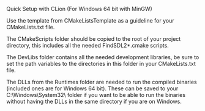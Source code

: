 Quick Setup with CLion (For Windows 64 bit with MinGW)

Use the template from CMakeListsTemplate as a guideline for your CMakeLists.txt file.

The CMakeScripts folder should be copied to the root of your project directory, this includes all the needed FindSDL2*.cmake scripts.

The DevLibs folder contains all the needed development libraries, be sure to set the path variables to the directories in this folder in your CMakeLists.txt file.

The DLLs from the Runtimes folder are needed to run the compiled binaries (included ones are for Windows 64 bit).
These can be saved to your C:\Windows\System32\ folder if you want to be able to run the binaries without having the DLLs in the same directory if you are on Windows.

